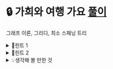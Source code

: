 # 🔒 가희와 여행 가요 [풀이](https://codingdog.pe.kr/2024/01/07/%ed%81%ac%eb%a3%a8%ec%8a%a4%ec%b9%bc-%ec%95%8c%ea%b3%a0%eb%a6%ac%ec%a6%98-%ec%a0%95%eb%8b%b9%ec%84%b1-%ec%a6%9d%eb%aa%85%ec%9d%84-%ed%95%b4-%eb%b4%85%ec%8b%9c%eb%8b%a4/)
그래프 이론, 그리디, 최소 스패닝 트리
<details>
<summary>🔑힌트 1</summary>
비용을 최소로 하는 조건이 걸려 있으면 어떻게 풀면 되나요?
</details>
<details>
<summary>🔑힌트 2</summary>
이제, 건설 시간을 최소로 하라고 했습니다.
<ul>
  <li> 비용이 같은 경우 <br>
  <li> 건설 시간이 더 큰 간선을 선택하면 어떻게 되나요? <br>
</ul>
건설 시간이 더 작은 간선을 선택해 보세요. 큰 것을 선택할 때 보다 항상 이득이 되게 만들 수 있나요?
</details>
<details>
<summary>💡생각해 볼 만한 것</summary>
크루스칼 알고리즘의 유니온 파인드를 구현할 때 아래 두 가지를 많이 이용합니다.
<ul>
  <li> by path compression <br>
  <li> by rank [<a href="https://codingdog.pe.kr/2023/12/21/union-find-by-rank-%eb%a1%9c-find-%ed%95%a8%ec%88%98%ea%b0%80-%eb%b9%a0%eb%a5%b4%ea%b2%8c-%eb%8f%99%ec%9e%91%ed%95%98%ea%b2%8c-%ed%95%b4-%eb%b4%85%ec%8b%9c%eb%8b%a4/">link</a>]<br>
</ul>
두 번째 방법으로 구할 때 시간 복잡도는 어떻게 될까요?
</details>